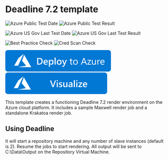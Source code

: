 # Deadline 7.2 template

![Azure Public Test Date](https://azurequickstartsservice.blob.core.windows.net/badges/thinkbox-deadline/PublicLastTestDate.svg)
![Azure Public Test Result](https://azurequickstartsservice.blob.core.windows.net/badges/thinkbox-deadline/PublicDeployment.svg)

![Azure US Gov Last Test Date](https://azurequickstartsservice.blob.core.windows.net/badges/thinkbox-deadline/FairfaxLastTestDate.svg)
![Azure US Gov Last Test Result](https://azurequickstartsservice.blob.core.windows.net/badges/thinkbox-deadline/FairfaxDeployment.svg)

![Best Practice Check](https://azurequickstartsservice.blob.core.windows.net/badges/thinkbox-deadline/BestPracticeResult.svg)
![Cred Scan Check](https://azurequickstartsservice.blob.core.windows.net/badges/thinkbox-deadline/CredScanResult.svg)

[![Deploy To Azure](https://raw.githubusercontent.com/Azure/azure-quickstart-templates/master/1-CONTRIBUTION-GUIDE/images/deploytoazure.svg?sanitize=true)]("https://portal.azure.com/#create/Microsoft.Template/uri/https%3A%2F%2Fraw.githubusercontent.com%2FAzure%2Fazure-quickstart-templates%2Fmaster%2Fthinkbox-deadline%2Fazuredeploy.json")  [![Visualize](https://raw.githubusercontent.com/Azure/azure-quickstart-templates/master/1-CONTRIBUTION-GUIDE/images/visualizebutton.svg?sanitize=true)]("http://armviz.io/#/?load=https%3A%2F%2Fraw.githubusercontent.com%2FAzure%2Fazure-quickstart-templates%2Fmaster%2Fthinkbox-deadline%2Fazuredeploy.json")
    


  


This template creates a functioning Deadline 7.2 render environment on the Azure cloud platform. It includes a sample Maxwell render job and a standalone Krakatoa render job.

## Using Deadline

It will start a repository machine and any number of slave instances (default is 2). Resume the jobs to start rendering.
All output will be sent to C:\Data\Output on the Repository Virtual Machine.

